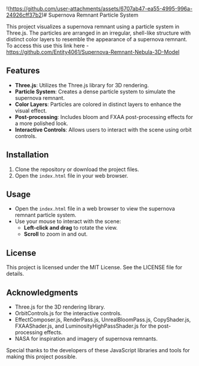 !(https://github.com/user-attachments/assets/6707ab47-ea55-4995-996a-24926cff37b2)# Supernova Remnant Particle System

This project visualizes a supernova remnant using a particle system in Three.js. The particles are arranged in an irregular, shell-like structure with distinct color layers to resemble the appearance of a supernova remnant.
To access this use this link here - [https://github.com/Entity4061/Supernova-Remnant-Nebula-3D-Model
](https://entity4061.github.io/Supernova-Remnant-Nebula-3D-Model/)
## Features

- **Three.js**: Utilizes the Three.js library for 3D rendering.
- **Particle System**: Creates a dense particle system to simulate the supernova remnant.
- **Color Layers**: Particles are colored in distinct layers to enhance the visual effect.
- **Post-processing**: Includes bloom and FXAA post-processing effects for a more polished look.
- **Interactive Controls**: Allows users to interact with the scene using orbit controls.

## Installation

1. Clone the repository or download the project files.
2. Open the `index.html` file in your web browser.

## Usage

- Open the `index.html` file in a web browser to view the supernova remnant particle system.
- Use your mouse to interact with the scene:
  - **Left-click and drag** to rotate the view.
  - **Scroll** to zoom in and out.

## License

This project is licensed under the MIT License. See the LICENSE file for details.

## Acknowledgments

- Three.js for the 3D rendering library.
- OrbitControls.js for the interactive controls.
- EffectComposer.js, RenderPass.js, UnrealBloomPass.js, CopyShader.js, FXAAShader.js, and LuminosityHighPassShader.js for the post-processing effects.
- NASA for inspiration and imagery of supernova remnants.

Special thanks to the developers of these JavaScript libraries and tools for making this project possible.
